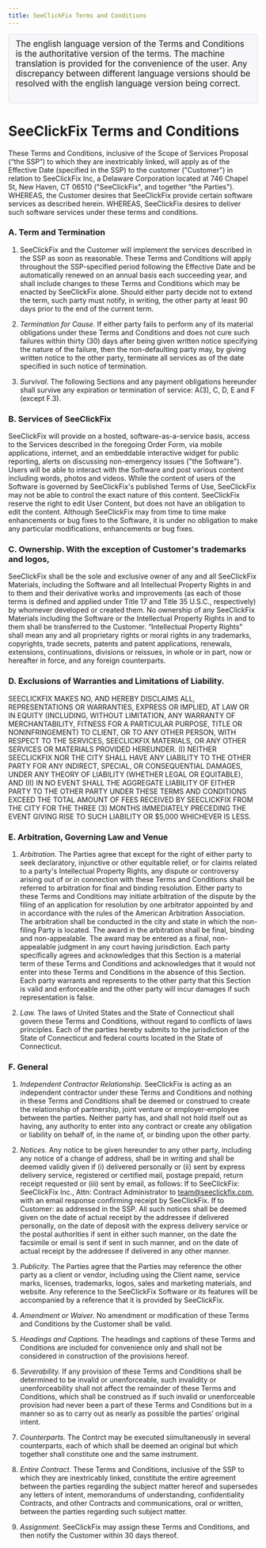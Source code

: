 ```yaml
---
title: SeeClickFix Terms and Conditions
---
```


<div style="padding: 9px 14px; margin-bottom: 14px; background-color: #f7f7f9; border: 1px solid #e1e1e8; border-radius: 4px; font-size: 120%;">
	The english language version of the Terms and Conditions is the authoritative version of the terms. The machine translation is provided for the convenience of the user. Any discrepancy between different language versions should be resolved with the english language version being correct.
	<br>
	<br>
	<div style="text-align: center">
		<div id="google_translate_element"></div>		
	</div>
</div>

# SeeClickFix Terms and Conditions

These Terms and Conditions, inclusive of the Scope of Services Proposal
(“the SSP”) to which they are inextricably linked, will apply as of the
Effective Date (specified in the SSP) to the customer ("Customer") in
relation to SeeClickFix Inc, a Delaware Corporation located at 746
Chapel St, New Haven, CT 06510 ("SeeClickFix", and together "the
Parties"). WHEREAS, the Customer desires that SeeClickFix provide certain
software services as described herein. WHEREAS, SeeClickFix desires to
deliver such software services under these terms and conditions.

### A. Term and Termination

1. SeeClickFix and the Customer will implement the services described in the
SSP as soon as reasonable.  These Terms and Conditions will apply
throughout the SSP-specified period following the Effective Date and be
automatically renewed on an annual basis each succeeding year, and shall
include changes to these Terms and Conditions which may be enacted by
SeeClickFix alone. 
Should either party decide not to
extend the term, such party must notify, in writing, the other party at
least 90 days prior to the end of the current term.

2. *Termination for Cause.*  If either party fails to perform any of its
material obligations under these Terms and Conditions and does not cure
such failures within thirty (30) days after being given written notice
specifying the nature of the failure, then the non-defaulting party may,
by giving written notice to the other party, terminate all services as
of the date specified in such notice of termination.

3. *Survival.* The following Sections and any payment obligations hereunder
shall survive any expiration or termination of service: A(3), C, D, E
and F (except F.3).

### B. Services of SeeClickFix
SeeClickFix will provide on a hosted,
software-as-a-service basis, access to the Services described in the
foregoing Order Form, via mobile applications, internet, and an
embeddable interactive widget for public reporting, alerts on discussing
non-emergency issues ("the Software").  Users will be able to interact
with the Software and post various content including words, photos and
videos.  While the content of users of the Software is governed by
SeeClickFix's published Terms of Use, SeeClickFix may not be able to
control the exact nature of this content.  SeeClickFix reserve the right
to edit User Content, but does not have an obligation to edit the
content.  Although SeeClickFix may from time to time make enhancements
or bug fixes to the Software, it is under no obligation to make any
particular modifications, enhancements or bug fixes.

### C. Ownership. With the exception of Customer's trademarks and logos,
SeeClickFix shall be the sole and exclusive owner of any and all
SeeClickFix Materials, including the Software and all Intellectual
Property Rights in and to them and their derivative works and
improvements (as each of those terms is defined and applied under Title
17 and Title 35 U.S.C., respectively) by whomever developed or created
them. No ownership of any SeeClickFix Materials including the Software
or the Intellectual Property Rights in and to them shall be transferred
to the Customer.  “Intellectual Property Rights” shall mean any and all
proprietary rights or moral rights in any trademarks, copyrights, trade
secrets, patents and patent applications, renewals, extensions,
continuations, divisions or reissues, in whole or in part, now or
hereafter in force, and any foreign counterparts.

### D. Exclusions of Warranties and Limitations of Liability.
SEECLICKFIX MAKES NO, AND HEREBY DISCLAIMS ALL, REPRESENTATIONS OR WARRANTIES,
EXPRESS OR IMPLIED, AT LAW OR IN EQUITY (INCLUDING, WITHOUT LIMITATION,
ANY WARRANTY OF MERCHANTABILITY, FITNESS FOR A PARTICULAR PURPOSE, TITLE
OR NONINFRINGEMENT) TO CLIENT, OR TO ANY OTHER PERSON, WITH RESPECT TO
THE SERVICES, SEECLICKFIX MATERIALS, OR ANY OTHER SERVICES OR MATERIALS
PROVIDED HEREUNDER.  (I) NEITHER SEECLICKFIX NOR THE CITY SHALL HAVE ANY
LIABILITY TO THE OTHER PARTY FOR ANY INDIRECT, SPECIAL, OR CONSEQUENTIAL
DAMAGES, UNDER ANY THEORY OF LIABILITY (WHETHER LEGAL OR EQUITABLE), AND
(II) IN NO EVENT SHALL THE AGGREGATE LIABILITY OF EITHER PARTY TO THE
OTHER PARTY UNDER THESE TERMS AND CONDITIONS EXCEED THE TOTAL AMOUNT OF
FEES RECEIVED BY SEECLICKFIX FROM THE CITY FOR THE THREE (3) MONTHS
IMMEDIATELY PRECEDING THE EVENT GIVING RISE TO SUCH LIABILITY OR $5,000
WHICHEVER IS LESS.

### E. Arbitration, Governing Law and Venue

1. *Arbitration.* The Parties agree that except for the right of either
party to seek declaratory, injunctive or other equitable relief, or for
claims related to a party's Intellectual Property Rights, any dispute or
controversy arising out of or in connection with these Terms and
Conditions shall be referred to arbitration for final and binding
resolution. Either party to these Terms and Conditions may initiate
arbitration of the dispute by the filing of an application for
resolution by one arbitrator appointed by and in accordance with the
rules of the American Arbitration Association.  The arbitration shall be
conducted in the city and state in which the non-filing Party is
located.  The award in the arbitration shall be final, binding and
non-appealable.  The award may be entered as a final, non-appealable
judgment in any court having jurisdiction.  Each party specifically
agrees and acknowledges that this Section is a material term of these
Terms and Conditions and acknowledges that it would not enter into these
Terms and Conditions in the absence of this Section.  Each party
warrants and represents to the other party that this Section is valid
and enforceable and the other party will incur damages if such
representation is false.

2. *Law.* The laws of United States and the State of Connecticut shall govern
these Terms and Conditions, without regard to conflicts of laws
principles. Each of the parties hereby submits to the jurisdiction of
the State of Connecticut and federal courts located in the State of
Connecticut.

### F. General

1. *Independent Contractor Relationship.*  SeeClickFix is acting as an
independent contractor under these Terms and Conditions and nothing in
these Terms and Conditions shall be deemed or construed to create the
relationship of partnership, joint venture or employer-employee between
the parties. Neither party has, and shall not hold itself out as having,
any authority to enter into any contract or create any obligation or
liability on behalf of, in the name of, or binding upon the other party.

2. *Notices.*  Any notice to be given hereunder to any other party, including
any notice of a change of address, shall be in writing and shall be
deemed validly given if (i) delivered personally or (ii) sent by express
delivery service, registered or certified mail, postage prepaid, return
receipt requested or (iii) sent by email, as follows: If to SeeClickFix:
SeeClickFix Inc., Attn: Contract Administrator to team@seeclickfix.com,
with an email response confirming receipt by SeeClickFix.  If to Customer:
as addressed in the SSP.  All such notices shall be deemed given on the
date of actual receipt by the addressee if delivered personally, on the
date of deposit with the express delivery service or the postal
authorities if sent in either such manner, on the date the facsimile or
email is sent if sent in such manner, and on the date of actual receipt
by the addressee if delivered in any other manner.

3. *Publicity.* The Parties agree that the Parties may reference the other
party as a client or vendor, including using the Client name, service
marks, licenses, trademarks, logos, sales and marketing materials, and
website.  Any reference to the SeeClickFix Software or its features will
be accompanied by a reference that it is provided by SeeClickFix.

4. *Amendment or Waiver.*  No amendment or modification of these Terms and
Conditions by the Customer shall be valid.

5. *Headings and Captions.* The headings and captions of these Terms and
Conditions are included for convenience only and shall not be considered
in construction of the provisions hereof.

6. *Severability.*  If any provision of these Terms and Conditions shall be
determined to be invalid or unenforceable, such invalidity or
unenforceability shall not affect the remainder of these Terms and
Conditions, which shall be construed as if such invalid or unenforceable
provision had never been a part of these Terms and Conditions but in a
manner so as to carry out as nearly as possible the parties’ original
intent.

7. *Counterparts.* The Contrct may be executed siimultaneously in several counterparts, each of which shall be deemed an original but which together shall constitute one and the same instrument.

8. *Entire Contract*. These Terms and Conditions, inclusive of the SSP to which they are
inextricably linked, constitute the entire agreement between the parties
regarding the subject matter hereof and supersedes any letters of
intent, memorandums of understanding, confidentiality Contracts, and
other Contracts and communications, oral or written, between the parties
regarding such subject matter.

9. *Assignment.*  SeeClickFix may assign these Terms and Conditions, and then
notify the Customer within 30 days thereof.


<script type="text/javascript">
function googleTranslateElementInit() {
  new google.translate.TranslateElement({pageLanguage: 'en', includedLanguages: 'es,fr,it,ms,pl,pt', layout: google.translate.TranslateElement.InlineLayout.SIMPLE}, 'google_translate_element');
}
</script>
<script async type="text/javascript" src="//translate.google.com/translate_a/element.js?cb=googleTranslateElementInit"></script>
